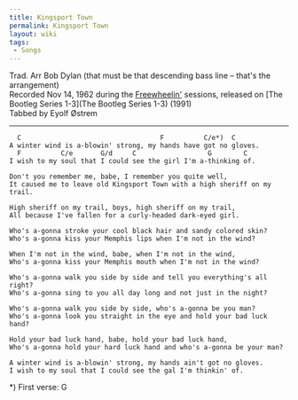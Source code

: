 ```yaml
---
title: Kingsport Town
permalink: Kingsport Town
layout: wiki
tags:
 - Songs
---
```


Trad. Arr Bob Dylan (that must be that descending bass line – that's the
arrangement)  
Recorded Nov 14, 1962 during the [Freewheelin'](Freewheelin')
sessions, released on [The Bootleg Series
1-3](The Bootleg Series 1-3) (1991)  
Tabbed by Eyolf Østrem

* * * * *

      C                                   F          C/e*)  C
    A winter wind is a-blowin' strong, my hands have got no gloves.
      F          C/e       G/d     C                  G        C
    I wish to my soul that I could see the girl I'm a-thinking of.

    Don't you remember me, babe, I remember you quite well,
    It caused me to leave old Kingsport Town with a high sheriff on my trail.

    High sheriff on my trail, boys, high sheriff on my trail,
    All because I've fallen for a curly-headed dark-eyed girl.

    Who's a-gonna stroke your cool black hair and sandy colored skin?
    Who's a-gonna kiss your Memphis lips when I'm not in the wind?

    When I'm not in the wind, babe, when I'm not in the wind,
    Who's a-gonna kiss your Memphis mouth when I'm not in the wind?

    Who's a-gonna walk you side by side and tell you everything's all right?
    Who's a-gonna sing to you all day long and not just in the night?

    Who's a-gonna walk you side by side, who's a-gonna be you man?
    Who's a-gonna look you straight in the eye and hold your bad luck hand?

    Hold your bad luck hand, babe, hold your bad luck hand,
    Who's a-gonna hold your hard luck hand and who's a-gonna be your man?

    A winter wind is a-blowin' strong, my hands ain't got no gloves.
    I wish to my soul that I could see the gal I'm thinkin' of.

\*) First verse: G
